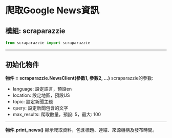 爬取Google News資訊
===

模組: scraparazzie
---

```python
from scraparazzie import scraparazzie
```

---

初始化物件
---

**物件 = scraparazzie.NewsClient(參數1, 參數2, ...)**
scraparazzie的參數:

* language: 設定語言，預設en
* location: 設定地區，預設US
* topic: 設定新聞主題
* query: 設定新聞包含的文字
* max_results: 爬取數量，預設: 5，最大: 100

---
**物件.print_news()**
顯示爬取資料，包含標題、連結、來源機構及發布時間。
